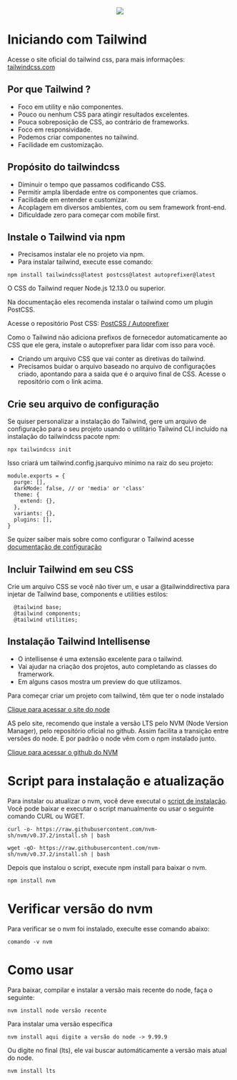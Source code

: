 <div style="text-align: center;">
  <img src="https://o.remove.bg/downloads/58da447f-0775-4ea9-b15c-52fe27e0e957/tailwind-css-logo-removebg-preview.png"/>
</div>

# Iniciando com Tailwind

Acesse o site oficial do tailwind css, para mais informações: 
[tailwindcss.com](https://tailwindcss.com/)

## Por que Tailwind ?

- Foco em utility e não componentes.
- Pouco ou nenhum CSS para atingir resultados excelentes.
- Pouca sobreposição de CSS, ao contrário de frameworks.
- Foco em responsividade.
- Podemos criar componentes no tailwind.
- Facilidade em customização.

## Propósito do tailwindcss

- Diminuir o tempo que passamos codificando CSS.
- Permitir ampla liberdade entre os componentes que criamos.
- Facilidade em entender e customizar.
- Acoplagem em diversos ambientes, com ou sem framework front-end.
- Dificuldade zero para começar com mobile first.

## Instale o Tailwind via npm

- Precisamos instalar ele no projeto via npm.
- Para instalar tailwind, execute esse comando:  
```
npm install tailwindcss@latest postcss@latest autoprefixer@latest
```
O CSS do Tailwind requer Node.js 12.13.0 ou superior.

Na documentação eles recomenda instalar o tailwind como um plugin PostCSS.

Acesse o repositório Post CSS: [PostCSS / Autoprefixer](https://github.com/postcss/autoprefixer)

Como o Tailwind não adiciona prefixos de fornecedor automaticamente ao CSS que ele gera, instale o autoprefixer para lidar com isso para você.

- Criando um arquivo CSS que vai conter as diretivas do tailwind.
- Precisamos buidar o arquivo baseado no arquivo de configurações criado, apontando para a saida que é o arquivo final de CSS. Acesse o repositório com o link acima.

## Crie seu arquivo de configuração

Se quiser personalizar a instalação do Tailwind, gere um arquivo de configuração para o seu projeto usando o utilitário Tailwind CLI incluído na instalação do tailwindcss pacote npm:

```
npx tailwindcss init
```
Isso criará um tailwind.config.jsarquivo mínimo na raiz do seu projeto:
```
module.exports = {
  purge: [],
  darkMode: false, // or 'media' or 'class'
  theme: {
    extend: {},
  },
  variants: {},
  plugins: [],
}
```
Se quizer saiber mais sobre como configurar o Tailwind acesse [documentação de configuração](https://tailwindcss.com/docs/configuration)

## Incluir Tailwind em seu CSS

Crie um arquivo CSS se você não tiver um, e usar a @tailwinddirectiva para injetar de Tailwind base, components e utilities estilos:

```
  @tailwind base;
  @tailwind components;
  @tailwind utilities;
```

## Instalação Tailwind Intellisense

- O intellisense é uma extensão excelente para o tailwind.
- Vai ajudar na criação dos projetos, auto completando as classes do framerwork.
- Em alguns casos mostra um preview do que utilizamos.

Para começar criar um projeto com tailwind, têm que ter o node instalado

[Clique para acessar o site do node](https://nodejs.org/en/)

AS pelo site, recomendo que instale a versão LTS pelo NVM (Node Version Manager), pelo repositório oficial no github. Assim facilita a transição entre versões do node. E por padrão o node vêm com o npm instalado junto.

[Clique para acessar o github do NVM](https://github.com/nvm-sh/nvm)

# Script para instalação e atualização

Para instalar ou atualizar o nvm, você deve executal o [script de instalação](https://github.com/nvm-sh/nvm/blob/v0.37.2/install.sh). Você pode baixar e executar o script manualmente ou usar o seguinte comando CURL ou WGET.

```
curl -o- https://raw.githubusercontent.com/nvm-sh/nvm/v0.37.2/install.sh | bash
```
```
wget -qO- https://raw.githubusercontent.com/nvm-sh/nvm/v0.37.2/install.sh | bash
```
Depois que instalou o script, execute npm install para baixar o nvm.
```
npm install nvm
```

# Verificar versão do nvm

Para verificar se o nvm foi instalado, execulte esse comando abaixo:
```
comando -v nvm
```

# Como usar

Para baixar, compilar e instalar a versão mais recente do node, faça o seguinte: 
```
nvm install node versão recente
```
Para instalar uma versão específica
```
nvm install aqui digite a versão do node -> 9.99.9
```
Ou digite no final (lts), ele vai buscar automáticamente a versão mais atual do node.
```
nvm install lts
```

